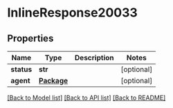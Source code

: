 # InlineResponse20033

## Properties
Name | Type | Description | Notes
------------ | ------------- | ------------- | -------------
**status** | **str** |  | [optional] 
**agent** | [**Package**](Package.md) |  | [optional] 

[[Back to Model list]](../README.md#documentation-for-models) [[Back to API list]](../README.md#documentation-for-api-endpoints) [[Back to README]](../README.md)


